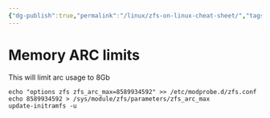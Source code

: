 ```yaml
---
{"dg-publish":true,"permalink":"/linux/zfs-on-linux-cheat-sheet/","tags":["public","zfs","disk","linux"],"noteIcon":"1","created":"2022-12-23T10:22:06.311+01:00","updated":"2022-12-23T10:22:06.311+01:00"}
---
```



# Memory ARC limits
This will limit arc usage to 8Gb
```
echo "options zfs zfs_arc_max=8589934592" >> /etc/modprobe.d/zfs.conf
echo 8589934592 > /sys/module/zfs/parameters/zfs_arc_max
update-initramfs -u
```